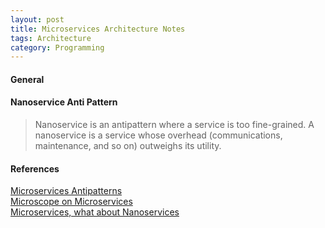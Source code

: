 ```yaml
---
layout: post
title: Microservices Architecture Notes
tags: Architecture
category: Programming
---
```


#### General ####

#### Nanoservice Anti Pattern

> Nanoservice is an antipattern where a service is too fine-grained. A nanoservice is a service whose overhead (communications, maintenance, and so on) outweighs its utility.

#### References ####

[Microservices Antipatterns](http://theburningmonk.com/2015/05/craftconf15-takeaways-from-microservice-antipatterns/)  
[Microscope on Microservices](http://techblog.netflix.com/2015/02/a-microscope-on-microservices.html)  
[Microservices, what about Nanoservices](https://www.infoq.com/news/2014/05/nano-services)  
